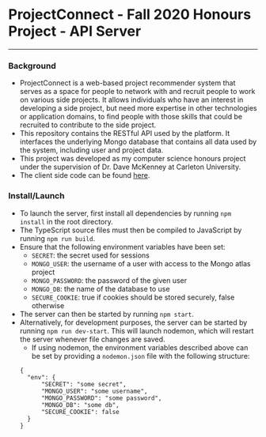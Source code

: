 # ProjectConnect - Fall 2020 Honours Project - API Server
---

### Background

* ProjectConnect is a web-based project recommender system that serves as a space for people to network with and recruit people to work on various side projects. It allows individuals who have an interest in developing a side project, but need more expertise in other technologies or application domains, to find people with those skills that could be recruited to contribute to the side project.
* This repository contains the RESTful API used by the platform. It interfaces the underlying Mongo database that contains all data used by the system, including user and project data.
* This project was developed as my computer science honours project under the supervision of Dr. Dave McKenney at Carleton University.
* The client side code can be found [here](https://github.com/alexbisaillion/project-connect-client).

### Install/Launch

* To launch the server, first install all dependencies by running `npm install` in the root directory.
* The TypeScript source files must then be compiled to JavaScript by running `npm run build`.
* Ensure that the following environment variables have been set:
  * `SECRET`: the secret used for sessions
  * `MONGO_USER`: the username of a user with access to the Mongo atlas project
  * `MONGO_PASSWORD`: the password of the given user
  * `MONGO_DB`: the name of the database to use
  * `SECURE_COOKIE`: true if cookies should be stored securely, false otherwise
* The server can then be started by running `npm start`.
* Alternatively, for development purposes, the server can be started by running `npm run dev-start`. This will launch nodemon, which will restart the server whenever file changes are saved.
  * If using nodemon, the environment variables described above can be set by providing a `nodemon.json` file with the following structure:
  ```
  {
    "env": {
        "SECRET": "some secret",
        "MONGO_USER": "some username",
        "MONGO_PASSWORD": "some password",
        "MONGO_DB": "some db",
        "SECURE_COOKIE": false
    }
  }
  ```
